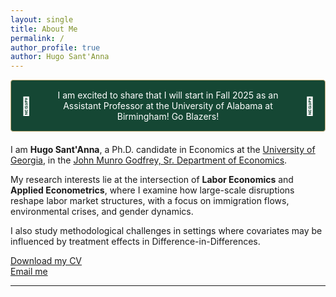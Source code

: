 ```yaml
---
layout: single
title: About Me
permalink: /
author_profile: true
author: Hugo Sant'Anna
---
```


<div style="background-color: #154734; padding: 15px; border: 1px solid #C8B37D; border-radius: 4px; text-align: center; margin-bottom: 20px; color: #ffffff; display: flex; align-items: center; justify-content: space-between;">
  <span style="font-size: 2em;">🐲</span>
  <span style="flex: 1; margin: 0 15px;">I am excited to share that I will start in Fall 2025 as an Assistant Professor at the University of Alabama at Birmingham! Go Blazers!</span>
  <span style="font-size: 2em;">🐲</span>
</div>

I am **Hugo Sant'Anna**, a Ph.D. candidate in Economics at the [University of Georgia](https://www.uga.edu/), in the [John Munro Godfrey, Sr. Department of Economics](https://www.terry.uga.edu/economics/).

My research interests lie at the intersection of **Labor Economics** and **Applied Econometrics**, where I examine how large-scale disruptions reshape labor market structures, with a focus on immigration flows, environmental crises, and gender dynamics.

I also study methodological challenges in settings where covariates may be influenced by treatment effects in Difference-in-Differences.

[Download my CV](files/hsantannaCV.pdf)  
[Email me](mailto:hsantanna@uga.edu)

---
